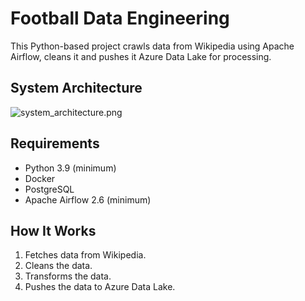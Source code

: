 # Football Data Engineering

This Python-based project crawls data from Wikipedia using Apache Airflow, cleans it and pushes it Azure Data Lake for processing.


## System Architecture
![system_architecture.png](assets%2Fsystem_architecture.png)

## Requirements
- Python 3.9 (minimum)
- Docker
- PostgreSQL
- Apache Airflow 2.6 (minimum)

## How It Works
1. Fetches data from Wikipedia.
2. Cleans the data.
3. Transforms the data.
4. Pushes the data to Azure Data Lake.

